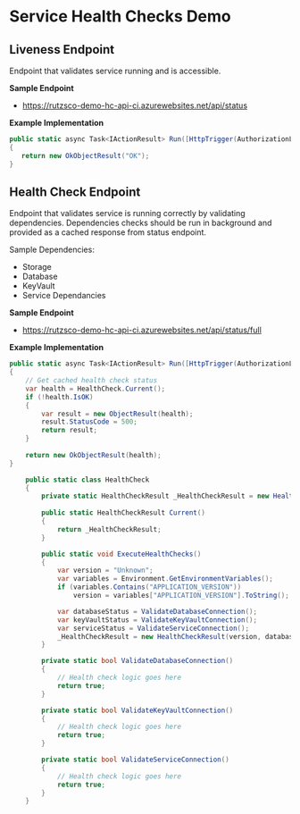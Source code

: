 # Service Health Checks Demo

## Liveness Endpoint

Endpoint that validates service running and is accessible.

**Sample Endpoint**

- https://rutzsco-demo-hc-api-ci.azurewebsites.net/api/status

**Example Implementation**

```csharp
public static async Task<IActionResult> Run([HttpTrigger(AuthorizationLevel.Function, "get", Route = "status")] HttpRequest req)
{
   return new OkObjectResult("OK");
}
```

## Health Check Endpoint

Endpoint that validates service is running correctly by validating dependencies. Dependencies checks should be run in background and provided as a cached response from status endpoint.

Sample Dependencies:
- Storage
- Database
- KeyVault
- Service Dependancies

**Sample Endpoint**

- https://rutzsco-demo-hc-api-ci.azurewebsites.net/api/status/full

**Example Implementation**

```csharp
public static async Task<IActionResult> Run([HttpTrigger(AuthorizationLevel.Function, "get", Route = "status/full")] HttpRequest req)
{
    // Get cached health check status
    var health = HealthCheck.Current();
    if (!health.IsOK)
    {
        var result = new ObjectResult(health);
        result.StatusCode = 500;
        return result;
    }
            
    return new OkObjectResult(health);
}
```

```csharp
    public static class HealthCheck
    {
        private static HealthCheckResult _HealthCheckResult = new HealthCheckResult("Unknown",false,false,false);
        
        public static HealthCheckResult Current()
        {
            return _HealthCheckResult;
        }

        public static void ExecuteHealthChecks()
        {
            var version = "Unknown";
            var variables = Environment.GetEnvironmentVariables();
            if (variables.Contains("APPLICATION_VERSION"))
                version = variables["APPLICATION_VERSION"].ToString();

            var databaseStatus = ValidateDatabaseConnection();
            var keyVaultStatus = ValidateKeyVaultConnection();
            var serviceStatus = ValidateServiceConnection();
            _HealthCheckResult = new HealthCheckResult(version, databaseStatus, keyVaultStatus, serviceStatus);
        }

        private static bool ValidateDatabaseConnection()
        {
            // Health check logic goes here
            return true;
        }

        private static bool ValidateKeyVaultConnection()
        {
            // Health check logic goes here
            return true;
        }

        private static bool ValidateServiceConnection()
        {
            // Health check logic goes here
            return true;
        }
    }
```




